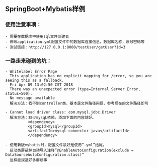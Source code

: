 ## SpringBoot+Mybatis样例


### 使用注意事项：
    - 需要在数据库中使用sql文件创建表
    - 修改application.yml配置文件中的数据库连接信息，数据库名称，账号密码等
    - 测试链接：http://127.0.0.1:8080/testUser/getUser?id=3
    
    
### 一路走来碰到的坑：
    - Whitelabel Error Page
      This application has no explicit mapping for /error, so you are seeing this as a fallback.
      Fri Apr 09 13:02:50 CST 2018
      There was an unexpected error (type=Internal Server Error, status=500).
      No message available
      解决方法：找不到controller类，基本是文件路径问题，参考现在的文件路径即可  
      
    - Cannot load driver class: com.mysql.jdbc.Driver
      解决方法：缺少mysqL依赖。添加下面的内容就好。
              <dependency>
              <groupId>mysql</groupId>
              <artifactId>mysql-connector-java</artifactId>
              </dependency> 
             
    - 使用新版mybatis时，配置文件最好是使用“.yml”结尾，
      启动类屏蔽掉自动导入注释“@EnableAutoConfiguration(exclude = DataSourceAutoConfiguration.class)”
      这样能规避好多麻烦事